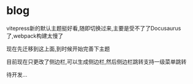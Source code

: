 # blog

 vitepress新的默认主题挺好看,随即切换过来,主要是受不了了Docusaurus 了,webpack构建太慢了

 现在先迁移到这上面,到时候开始完善下主题

 目前现在只更改了侧边栏,可以生成侧边栏,然后侧边栏跳转支持一级菜单跳转

待开发...